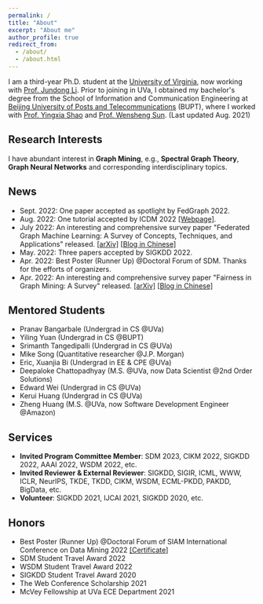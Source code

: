 ```yaml
---
permalink: /
title: "About"
excerpt: "About me"
author_profile: true
redirect_from:
  - /about/
  - /about.html
---
```


I am a third-year Ph.D. student at the [University of Virginia](http://www.virginia.edu/), now working with [Prof. Jundong Li](http://www.ece.virginia.edu/~jl6qk/). Prior to joining in UVa, I obtained my bachelor's degree from the School of Information and Communication Engineering at [Beijing University of Posts and Telecommunications](https://www.bupt.edu.cn/) (BUPT), where I worked with [Prof. Yingxia Shao](https://shaoyx.github.io/) and [Prof. Wensheng Sun](https://bkso.baidu.com/item/%E5%AD%99%E6%96%87%E7%94%9F/23658543). (Last updated Aug. 2021)

Research Interests
---
I have abundant interest in **Graph Mining**, e.g., **Spectral Graph Theory**, **Graph Neural Networks** and corresponding interdisciplinary topics.

<!-- My previous research experiences mainly lie in graph mining and feature fusion. -->

News
------
* Sept. 2022: One paper accepted as spotlight by FedGraph 2022.
* Aug. 2022: One tutorial accepted by ICDM 2022 [\[Webpage\]](https://yushundong.github.io/ICDM_2022_tutorial.html).
* July 2022: An interesting and comprehensive survey paper "Federated Graph Machine Learning: A Survey of Concepts, Techniques, and Applications" released. [\[arXiv\]](https://arxiv.org/pdf/2207.11812.pdf) [\[Blog in Chinese\]](https://mp.weixin.qq.com/s/w0_DSd-hteYGfWnwKEALNQ)
* May. 2022: Three papers accepted by SIGKDD 2022.
* Apr. 2022: Best Poster (Runner Up) @Doctoral Forum of SDM. Thanks for the efforts of organizers.
* Apr. 2022: An interesting and comprehensive survey paper "Fairness in Graph Mining: A Survey" released. [\[arXiv\]](https://arxiv.org/abs/2204.09888) [\[Blog in Chinese\]](https://github.com/yushundong/Fairness-in-Graph-Mining-A-Survey)
<!-- * Apr. 2022: One paper accepted by IJCAI 2022. -->
<!-- * Apr. 2022: One paper accepted by SIGIR 2022. -->
<!-- * Jan. 2022: Two papers accepted by WWW 2022. -->
<!-- * Jan. 2022: One paper accepted by PAKDD 2022. -->
<!-- * Aug. 2021: One paper accepted by CIKM 2021. -->
<!-- * May 2021: One paper accepted by SIGKDD 2021. -->


Mentored Students
------
* Pranav Bangarbale (Undergrad in CS @UVa)
* Yiling Yuan (Undergrad in CS @BUPT)
* Srimanth Tangedipalli (Undergrad in CS @UVa)
* Mike Song (Quantitative researcher @J.P. Morgan)
* Eric, Xuanjia Bi (Undergrad in EE & CPE @UVa)
* Deepaloke Chattopadhyay (M.S. @UVa, now Data Scientist @2nd Order Solutions)
* Edward Wei (Undergrad in CS @UVa)
* Kerui Huang (Undergrad in CS @UVa)
* Zheng Huang (M.S. @UVa, now Software Development Engineer @Amazon)
<!-- * Eric, Xuanjia Bi (Undergrad in EE & CPE @UVa) -->
<!-- * Srimanth Tangedipalli (Undergrad in CS @UVa) -->
<!-- * Mike Song (Quantitative researcher @J.P. Morgan) -->
<!-- * Deepaloke Chattopadhyay (M.S. @UVa, now Data Scientist @2nd Order Solutions) -->
<!-- * Chen Fan (M.S. @UMass) -->
<!-- * Srimanth Tangedipalli (B.S. in Computer Science @UVa) -->
<!-- * Nitin Maddi (B.S. in Computer Science @UVa) -->


Services
------
<!-- * **Invited Program Committee Co-Chairs**: SDM 2023. -->
* **Invited Program Committee Member**: SDM 2023, CIKM 2022, SIGKDD 2022, AAAI 2022, WSDM 2022, etc.
* **Invited Reviewer & External Reviewer**:
SIGKDD, SIGIR, ICML, WWW, ICLR, NeurIPS, TKDE, TKDD, CIKM, WSDM, ECML-PKDD, PAKDD, BigData, etc.
* **Volunteer**: SIGKDD 2021, IJCAI 2021, SIGKDD 2020, etc.

<!-- * CIKM 2021. -->
<!-- * **Reviewer & External Reviewer**: TKDE, TKDD, SIGKDD'21, SIGIR'21, ICML'21, PAKDD'21, WWW'21, ICLR'20, WSDM'21, BigData'20, SIGKDD'20, SIGIR'20, NeurIPS'20, WWW'20, ECML-PKDD'20, CIKM'20. -->



Honors
------
* Best Poster (Runner Up) @Doctoral Forum of SIAM International Conference on Data Mining 2022 [\[Certificate\]](http://yushundong.github.io/files/BestPoster-RunnerUp.pdf)
* SDM Student Travel Award 2022
* WSDM Student Travel Award 2022
* SIGKDD Student Travel Award 2020
* The Web Conference Scholarship 2021
* McVey Fellowship at UVa ECE Department 2021
<!-- * Ph.D. Forum Presenter @SIAM International Conference on Data Mining 2022 -->
<!-- * SIGIR Student Travel Award 2021 -->
<!-- * SDM Ph.D. Forum Presenter 2021 -->
<!-- * SDM Student Travel Award 2021 -->
<!-- * Excellent Bachelor Thesis of BUPT **(Top 0.5%)**, 2019 -->
<!-- * First-class Scholarship of BUPT **(Top 5%)**, 2018 -->
<!-- * Nokia Venture Scholarships of BUPT **(Top 1%)**, 2018 -->
<!-- * The 2<sup>nd</sup> Prize of *Beijing Internet+ innovation entrepreneurship competition* **(Top 3%)**, 2018 -->
<!-- * National Scholarship of BUPT **(Top 0.5%)**, 2017 -->
<!-- * Founder & Chief lecturer in *Star of the Clubs* of BUPT **(Top 3%)**, 2016 -->

